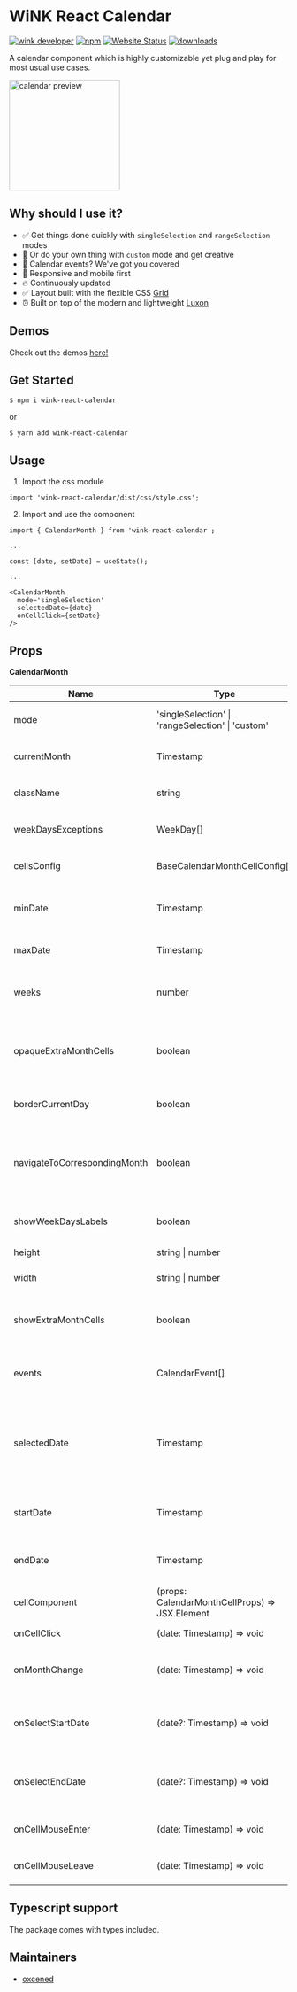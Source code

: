 # WiNK React Calendar

[![wink developer](https://badgen.net/badge/WiNK/Developer/ff5a3a)](https://wink.by)
[![npm](https://img.shields.io/npm/v/wink-react-calendar)](https://www.npmjs.com/package/wink-react-calendar)
[![Website Status](https://img.shields.io/website?url=https%3A%2F%2Fwinkgroup.github.io%2Fwink-react-calendar%2F)](https://winkgroup.github.io/wink-react-calendar/)
[![downloads](https://img.shields.io/npm/dt/wink-react-calendar?label=downloads)](https://www.npmjs.com/package/wink-react-calendar)

A calendar component which is highly customizable yet plug and play for most usual use cases.

[<img alt="calendar preview" src="https://winkgroup.github.io/wink-react-calendar/calendar_month_preview.png" height="200px"/>](https://winkgroup.github.io/wink-react-calendar/)

## Why should I use it?

- ✅ Get things done quickly with `singleSelection` and `rangeSelection` modes
- 🎨 Or do your own thing with `custom` mode and get creative
- 📅 Calendar events? We've got you covered 
- 📱 Responsive and mobile first 
- 🔥 Continuously updated 
- ✅ Layout built with the flexible CSS [Grid](https://developer.mozilla.org/en-US/docs/Web/CSS/CSS_Grid_Layout) 
- ⏰ Built on top of the modern and lightweight [Luxon](https://moment.github.io/luxon/#/) 

## Demos

Check out the demos [here!](https://winkgroup.github.io/wink-react-calendar/)

## Get Started

```
$ npm i wink-react-calendar
```
or
```
$ yarn add wink-react-calendar
```

## Usage

1. Import the css module
```
import 'wink-react-calendar/dist/css/style.css';
```

2. Import and use the component
```
import { CalendarMonth } from 'wink-react-calendar';

...

const [date, setDate] = useState();

...

<CalendarMonth
  mode='singleSelection'
  selectedDate={date}
  onCellClick={setDate}
/>
```
## Props

<b>CalendarMonth</b>

| Name | Type | Default | Description
| --- | --- | --- | --- |
| mode | 'singleSelection' \| 'rangeSelection' \| 'custom' | undefined | Define the mode of the calendar
| currentMonth | Timestamp | Current month | Current month visualized on the calendar |
| className | string | undefined | Custom class for the outer container |
| weekDaysExceptions | WeekDay[] | [] | Weekdays to exclude from being rendered |
| cellsConfig | BaseCalendarMonthCellConfig[] | [] | Custom config for any cell based on date |
| minDate | Timestamp | undefined | Disable any cell which date is before this param |
| maxDate | Timestamp | undefined | Disable any cell which date is after this param |
| weeks | number | 6 | Number of weeks to be rendered at the same time |
| opaqueExtraMonthCells | boolean | true | Render cells which date doesn't belong to current month with a opaque style |
| borderCurrentDay | boolean | true | Render current day with a bordered style |
| navigateToCorrespondingMonth | boolean | true | Navigate to the corresponding month of a cell which date doesn't belong to current month | 
| showWeekDaysLabels | boolean | true | Show weekdays labels on top |
| height | string \| number | '100%' | Height of the calendar |
| width | string \| number | '100%' | Width of the calendar |
| showExtraMonthCells | boolean | true | Render or not cells which date doesn't belong to current month |
| events | CalendarEvent[] | [] | Events to be shown inside of the calendar cells |
| selectedDate | Timestamp | undefined | (singleSelection mode only) The current selected day which by default is shown with an active style |
| startDate | Timestamp | undefined | (rangeSelection mode only) Starting date of the range |
| endDate | Timestamp | undefined | (rangeSelection mode only) Ending date of the range |
| cellComponent | (props: CalendarMonthCellProps) => JSX.Element | CalendarMonthCell | Component for the cell of a day |
| onCellClick | (date: Timestamp) => void | undefined | Triggered when a cell is clicked |
| onMonthChange | (date: Timestamp) => void | undefined | Triggered when the current month is changed |
| onSelectStartDate | (date?: Timestamp) => void | undefined | (rangeSelection mode only) Triggered when first date is selected |
| onSelectEndDate | (date?: Timestamp) => void | undefined | (rangeSelection mode only) Triggered when second date is selected |
| onCellMouseEnter | (date: Timestamp) => void | undefined | Triggered when a cell is hovered |
| onCellMouseLeave | (date: Timestamp) => void | undefined | Triggered when a cell is no longer hovered |

## Typescript support

The package comes with types included.

## Maintainers

- [oxcened](https://github.com/oxcened)
